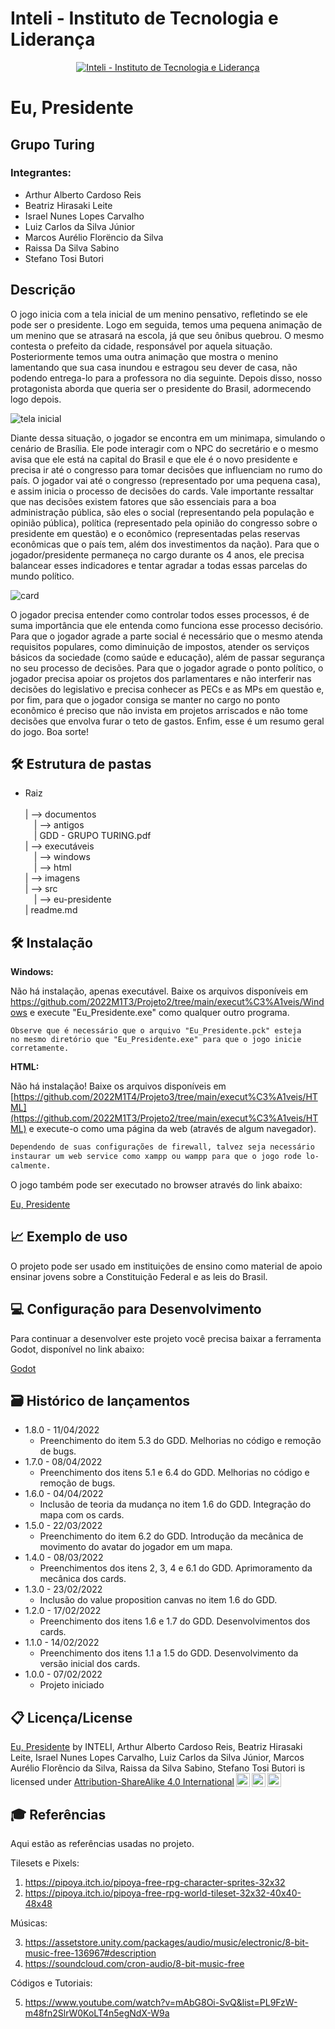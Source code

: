 # Inteli - Instituto de Tecnologia e Liderança

<p align="center">
<a href= "https://www.inteli.edu.br/"><img src="https://www.inteli.edu.br/wp-content/uploads/2021/08/20172028/marca_1-2.png" alt="Inteli - Instituto de Tecnologia e Liderança" border="0"></a>
</p>

# Eu, Presidente

## Grupo Turing

### Integrantes:

- Arthur Alberto Cardoso Reis
- Beatriz Hirasaki Leite
- Israel Nunes Lopes Carvalho
- Luiz Carlos da Silva Júnior
- Marcos Aurélio Florëncio da Silva
- Raissa Da Silva Sabino
- Stefano Tosi Butori

## Descrição

O jogo inicia com a tela inicial de um menino pensativo, refletindo se ele pode ser o
presidente. Logo em seguida, temos uma pequena animação de um menino que se atrasará na
escola, já que seu ônibus quebrou. O mesmo contesta o prefeito da cidade, responsável por
aquela situação. Posteriormente temos uma outra animação que mostra o menino
lamentando que sua casa inundou e estragou seu dever de casa, não podendo entrega-lo para
a professora no dia seguinte. Depois disso, nosso protagonista aborda que queria ser o
presidente do Brasil, adormecendo logo depois.

![tela inicial](https://user-images.githubusercontent.com/36526709/162799065-f597b4b6-cad1-4110-8d36-d687ef361032.png)


Diante dessa situação, o jogador se encontra em um minimapa, simulando o cenário de
Brasília. Ele pode interagir com o NPC do secretário e o mesmo avisa que ele está na capital do
Brasil e que ele é o novo presidente e precisa ir até o congresso para tomar decisões que
influenciam no rumo do país. O jogador vai até o congresso (representado por uma pequena
casa), e assim inicia o processo de decisões do cards. Vale importante ressaltar que nas
decisões existem fatores que são essenciais para a boa administração pública, são eles o social
(representando pela população e opinião pública), política (representado pela opinião do
congresso sobre o presidente em questão) e o econômico (representadas pelas reservas
econômicas que o país tem, além dos investimentos da nação). Para que o jogador/presidente
permaneça no cargo durante os 4 anos, ele precisa balancear esses indicadores e tentar agradar a todas essas parcelas do mundo político.

![card](https://user-images.githubusercontent.com/36526709/162799925-3779157d-e279-4fbe-8cbb-0bf5df587e63.png)

O jogador precisa entender como controlar todos esses processos, é de suma importância que
ele entenda como funciona esse processo decisório. Para que o jogador agrade a parte social é
necessário que o mesmo atenda requisitos populares, como diminuição de impostos, atender
os serviços básicos da sociedade (como saúde e educação), além de passar segurança no seu
processo de decisões. Para que o jogador agrade o ponto político, o jogador precisa apoiar os
projetos dos parlamentares e não interferir nas decisões do legislativo e precisa conhecer as
PECs e as MPs em questão e, por fim, para que o jogador consiga se manter no cargo no ponto
econômico é preciso que não invista em projetos arriscados e não tome decisões
que envolva furar o teto de gastos. Enfim, esse é um resumo geral do jogo. Boa sorte!

## 🛠 Estrutura de pastas
    
- Raiz<br><br>
| --> documentos<br>
  &emsp;| --> antigos<br>
  &emsp;|  GDD - GRUPO TURING.pdf<br>
| --> executáveis<br>
  &emsp;| --> windows<br>
  &emsp;| --> html<br>
| --> imagens<br>
| --> src<br>
    &emsp;| --> eu-presidente<br>
| readme.md<br>

## 🛠 Instalação

<b>Windows:</b>

Não há instalação, apenas executável. Baixe os arquivos disponíveis em https://github.com/2022M1T3/Projeto2/tree/main/execut%C3%A1veis/Windows e execute "Eu_Presidente.exe" como qualquer outro programa.

```
Observe que é necessário que o arquivo "Eu_Presidente.pck" esteja
no mesmo diretório que "Eu_Presidente.exe" para que o jogo inicie
corretamente.
```

<b>HTML:</b>

Não há instalação! Baixe os arquivos disponíveis em [https://github.com/2022M1T4/Projeto3/tree/main/execut%C3%A1veis/HTML](https://github.com/2022M1T3/Projeto2/tree/main/execut%C3%A1veis/HTML) e execute-o como uma página da web (através de algum navegador).

```sh
Dependendo de suas configurações de firewall, talvez seja necessário
instaurar um web service como xampp ou wampp para que o jogo rode lo-
calmente.
```


O jogo também pode ser executado no browser através do link abaixo:

[Eu, Presidente](https://itch.io/queue/c/2399268/eu-presidente?game_id=1463938)

## 📈 Exemplo de uso

O projeto pode ser usado em instituições de ensino como material de apoio ensinar jovens sobre a Constituição Federal e as leis do Brasil.

## 💻 Configuração para Desenvolvimento

Para continuar a desenvolver este projeto você precisa baixar a ferramenta Godot, disponível no link abaixo:

[Godot](https://godotengine.org/)

## 🗃 Histórico de lançamentos

- 1.8.0 - 11/04/2022
  - Preenchimento do item 5.3 do GDD. Melhorias no código e remoção de bugs.
- 1.7.0 - 08/04/2022
  -  Preenchimento dos itens 5.1 e 6.4 do GDD. Melhorias no código e remoção de bugs.
- 1.6.0 - 04/04/2022
  - Inclusão de teoria da mudança no item 1.6 do GDD. Integração do mapa com os cards.
- 1.5.0 - 22/03/2022
  - Preenchimento do item 6.2 do GDD. Introdução da mecânica de movimento do avatar do jogador em um mapa.
- 1.4.0 - 08/03/2022
  - Preenchimentos dos itens 2, 3, 4 e 6.1 do GDD. Aprimoramento da mecânica dos cards.
- 1.3.0 - 23/02/2022
  - Inclusão do value proposition canvas no item 1.6 do GDD. 
- 1.2.0 - 17/02/2022
  - Preenchimento dos itens 1.6 e 1.7 do GDD. Desenvolvimentos dos cards.
- 1.1.0 - 14/02/2022
  - Preenchimento dos itens 1.1 a 1.5 do GDD. Desenvolvimento da versão inicial dos cards. 
- 1.0.0 - 07/02/2022
  - Projeto iniciado


## 📋 Licença/License

<p xmlns:cc="http://creativecommons.org/ns#" xmlns:dct="http://purl.org/dc/terms/"><a property="dct:title" rel="cc:attributionURL" href="https://github.com/2022M1T3/Projeto2">Eu, Presidente</a> by <span property="cc:attributionName">INTELI, Arthur Alberto Cardoso Reis, Beatriz Hirasaki Leite, Israel Nunes Lopes Carvalho, Luiz Carlos da Silva Júnior, Marcos Aurélio Florêncio da Silva, Raissa da Silva Sabino, Stefano Tosi Butori</span> is licensed under <a href="http://creativecommons.org/licenses/by-sa/4.0/?ref=chooser-v1" target="_blank" rel="license noopener noreferrer" style="display:inline-block;">Attribution-ShareAlike 4.0 International<img style="height:22px!important;margin-left:3px;vertical-align:text-bottom;" src="https://mirrors.creativecommons.org/presskit/icons/cc.svg?ref=chooser-v1"><img style="height:22px!important;margin-left:3px;vertical-align:text-bottom;" src="https://mirrors.creativecommons.org/presskit/icons/by.svg?ref=chooser-v1"><img style="height:22px!important;margin-left:3px;vertical-align:text-bottom;" src="https://mirrors.creativecommons.org/presskit/icons/sa.svg?ref=chooser-v1"></a></p>

## 🎓 Referências

Aqui estão as referências usadas no projeto.

Tilesets e Pixels:<br>

1. <https://pipoya.itch.io/pipoya-free-rpg-character-sprites-32x32>
2. <https://pipoya.itch.io/pipoya-free-rpg-world-tileset-32x32-40x40-48x48>

Músicas:<br>

3. <https://assetstore.unity.com/packages/audio/music/electronic/8-bit-music-free-136967#description>
4. <https://soundcloud.com/cron-audio/8-bit-music-free>

Códigos e Tutoriais:<br>

5. <https://www.youtube.com/watch?v=mAbG8Oi-SvQ&list=PL9FzW-m48fn2SlrW0KoLT4n5egNdX-W9a>
